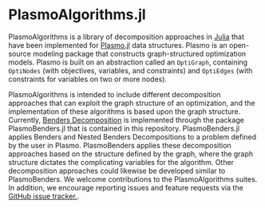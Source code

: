 # PlasmoAlgorithms.jl 

PlasmoAlgorithms is a library of decomposition approaches in [Julia](https://julialang.org) that have been implemented for [Plasmo.jl](https://github.com/plasmo-dev/Plasmo.jl) data structures. Plasmo is an open-source modeling package that constructs graph-structured optimization models. Plasmo is built on an abstraction called an `OptiGraph`, containing `OptiNodes` (with objectives, variables, and constraints) and `OptiEdges` (with constraints for variables on two or more nodes). 

PlasmoAlgorithms is intended to include different decomposition approaches that can exploit the graph structure of an optimization, and the implementation of these algorithms is based upon the graph structure. Currently, [Benders Decomposition](https://en.wikipedia.org/wiki/Benders_decomposition) is implemented through the package PlasmoBenders.jl that is contained in this repository. PlasmoBenders.jl applies Benders and Nested Benders Decompositions to a problem defined by the user in Plasmo. PlasmoBenders applies these decomposition approaches based on the structure defined by the graph, where the graph structure dictates the complicating variables for the algorithm. Other decomposition approaches could likewise be developed similar to PlasmoBenders. We welcome contributions to the PlasmoAlgorithms suites. In addition, we encourage reporting issues and feature requests via the [GitHub issue tracker.](https://github.com/plasmo-dev/PlasmoAlgorithms.jl/issues).
